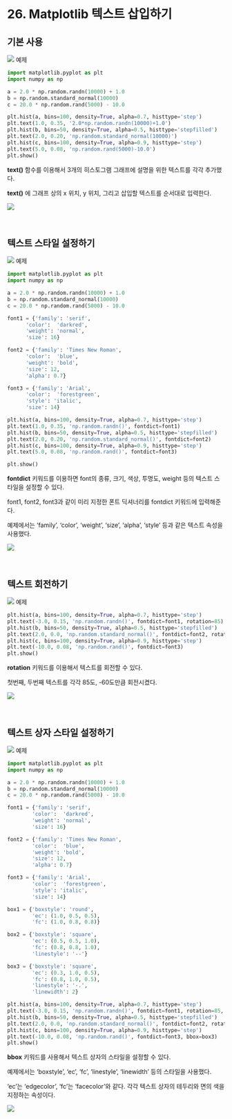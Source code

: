 # 26. Matplotlib 텍스트 삽입하기
## 기본 사용
![](Images/2023-05-07-13-55-11.png)
예제  
```python
import matplotlib.pyplot as plt
import numpy as np

a = 2.0 * np.random.randn(10000) + 1.0
b = np.random.standard_normal(10000)
c = 20.0 * np.random.rand(5000) - 10.0

plt.hist(a, bins=100, density=True, alpha=0.7, histtype='step')
plt.text(1.0, 0.35, '2.0*np.random.randn(10000)+1.0')
plt.hist(b, bins=50, density=True, alpha=0.5, histtype='stepfilled')
plt.text(2.0, 0.20, 'np.random.standard_normal(10000)')
plt.hist(c, bins=100, density=True, alpha=0.9, histtype='step')
plt.text(5.0, 0.08, 'np.random.rand(5000)-10.0')
plt.show()
```
**text()** 함수를 이용해서 3개의 히스토그램 그래프에 설명을 위한 텍스트를 각각 추가했다.

**text()** 에 그래프 상의 x 위치, y 위치, 그리고 삽입할 텍스트를 순서대로 입력한다.

![](Images/2023-05-07-13-56-44.png)

</br>

## 텍스트 스타일 설정하기
![](Images/2023-05-07-13-57-33.png)
예제  
```python
import matplotlib.pyplot as plt
import numpy as np

a = 2.0 * np.random.randn(10000) + 1.0
b = np.random.standard_normal(10000)
c = 20.0 * np.random.rand(5000) - 10.0

font1 = {'family': 'serif',
      'color':  'darkred',
      'weight': 'normal',
      'size': 16}

font2 = {'family': 'Times New Roman',
      'color':  'blue',
      'weight': 'bold',
      'size': 12,
      'alpha': 0.7}

font3 = {'family': 'Arial',
      'color':  'forestgreen',
      'style': 'italic',
      'size': 14}

plt.hist(a, bins=100, density=True, alpha=0.7, histtype='step')
plt.text(1.0, 0.35, 'np.random.randn()', fontdict=font1)
plt.hist(b, bins=50, density=True, alpha=0.5, histtype='stepfilled')
plt.text(2.0, 0.20, 'np.random.standard_normal()', fontdict=font2)
plt.hist(c, bins=100, density=True, alpha=0.9, histtype='step')
plt.text(5.0, 0.08, 'np.random.rand()', fontdict=font3)

plt.show()
```
**fontdict** 키워드를 이용하면 font의 종류, 크기, 색상, 투명도, weight 등의 텍스트 스타일을 설정할 수 있다.

font1, font2, font3과 같이 미리 지정한 폰트 딕셔너리를 fontdict 키워드에 입력해준다.

예제에서는 ‘family’, ‘color’, ‘weight’, ‘size’, ‘alpha’, ‘style’ 등과 같은 텍스트 속성을 사용했다.

![](Images/2023-05-07-13-58-56.png)

</br>

## 텍스트 회전하기
![](Images/2023-05-07-13-59-11.png)
예제  
```python
plt.hist(a, bins=100, density=True, alpha=0.7, histtype='step')
plt.text(-3.0, 0.15, 'np.random.randn()', fontdict=font1, rotation=85)
plt.hist(b, bins=50, density=True, alpha=0.5, histtype='stepfilled')
plt.text(2.0, 0.0, 'np.random.standard_normal()', fontdict=font2, rotation=-60)
plt.hist(c, bins=100, density=True, alpha=0.9, histtype='step')
plt.text(-10.0, 0.08, 'np.random.rand()', fontdict=font3)
plt.show()
```
**rotation** 키워드를 이용해서 텍스트를 회전할 수 있다.

첫번째, 두번째 텍스트를 각각 85도, -60도만큼 회전시켰다.

![](Images/2023-05-07-14-00-08.png)

</br>

## 텍스트 상자 스타일 설정하기
![](Images/2023-05-07-14-01-14.png)
예제  
```python
import matplotlib.pyplot as plt
import numpy as np

a = 2.0 * np.random.randn(10000) + 1.0
b = np.random.standard_normal(10000)
c = 20.0 * np.random.rand(5000) - 10.0

font1 = {'family': 'serif',
        'color':  'darkred',
        'weight': 'normal',
        'size': 16}

font2 = {'family': 'Times New Roman',
        'color':  'blue',
        'weight': 'bold',
        'size': 12,
        'alpha': 0.7}

font3 = {'family': 'Arial',
        'color':  'forestgreen',
        'style': 'italic',
        'size': 14}

box1 = {'boxstyle': 'round',
        'ec': (1.0, 0.5, 0.5),
        'fc': (1.0, 0.8, 0.8)}

box2 = {'boxstyle': 'square',
        'ec': (0.5, 0.5, 1.0),
        'fc': (0.8, 0.8, 1.0),
        'linestyle': '--'}

box3 = {'boxstyle': 'square',
        'ec': (0.3, 1.0, 0.5),
        'fc': (0.8, 1.0, 0.5),
        'linestyle': '-.',
        'linewidth': 2}

plt.hist(a, bins=100, density=True, alpha=0.7, histtype='step')
plt.text(-3.0, 0.15, 'np.random.randn()', fontdict=font1, rotation=85, bbox=box1)
plt.hist(b, bins=50, density=True, alpha=0.5, histtype='stepfilled')
plt.text(2.0, 0.0, 'np.random.standard_normal()', fontdict=font2, rotation=-60, bbox=box2)
plt.hist(c, bins=100, density=True, alpha=0.9, histtype='step')
plt.text(-10.0, 0.08, 'np.random.rand()', fontdict=font3, bbox=box3)
plt.show()
```
**bbox** 키워드를 사용해서 텍스트 상자의 스타일을 설정할 수 있다.

예제에서는 ‘boxstyle’, ‘ec’, ‘fc’, ‘linestyle’, ‘linewidth’ 등의 스타일을 사용했다.

‘ec’는 ‘edgecolor’, ‘fc’는 ‘facecolor’와 같다. 각각 텍스트 상자의 테두리와 면의 색을 지정하는 속성이다.

![](Images/2023-05-07-14-02-26.png)